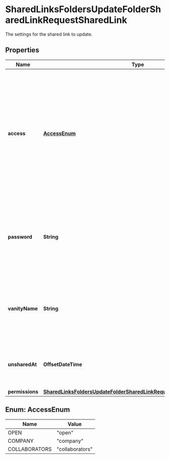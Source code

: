 

# SharedLinksFoldersUpdateFolderSharedLinkRequestSharedLink

The settings for the shared link to update.

## Properties

| Name | Type | Description | Notes |
|------------ | ------------- | ------------- | -------------|
|**access** | [**AccessEnum**](#AccessEnum) | The level of access for the shared link. This can be restricted to anyone with the link (&#x60;open&#x60;), only people within the company (&#x60;company&#x60;) and only those who have been invited to the folder (&#x60;collaborators&#x60;).  If not set, this field defaults to the access level specified by the enterprise admin. To create a shared link with this default setting pass the &#x60;shared_link&#x60; object with no &#x60;access&#x60; field, for example &#x60;{ \&quot;shared_link\&quot;: {} }&#x60;.  The &#x60;company&#x60; access level is only available to paid accounts. |  [optional] |
|**password** | **String** | The password required to access the shared link. Set the password to &#x60;null&#x60; to remove it. Passwords must now be at least eight characters long and include a number, upper case letter, or a non-numeric or non-alphabetic character. A password can only be set when &#x60;access&#x60; is set to &#x60;open&#x60;. |  [optional] |
|**vanityName** | **String** | Defines a custom vanity name to use in the shared link URL, for example &#x60;https://app.box.com/v/my-shared-link&#x60;.  Custom URLs should not be used when sharing sensitive content as vanity URLs are a lot easier to guess than regular shared links. |  [optional] |
|**unsharedAt** | **OffsetDateTime** | The timestamp at which this shared link will expire. This field can only be set by users with paid accounts. The value must be greater than the current date and time. |  [optional] |
|**permissions** | [**SharedLinksFoldersUpdateFolderSharedLinkRequestSharedLinkPermissions**](SharedLinksFoldersUpdateFolderSharedLinkRequestSharedLinkPermissions.md) |  |  [optional] |



## Enum: AccessEnum

| Name | Value |
|---- | -----|
| OPEN | &quot;open&quot; |
| COMPANY | &quot;company&quot; |
| COLLABORATORS | &quot;collaborators&quot; |



